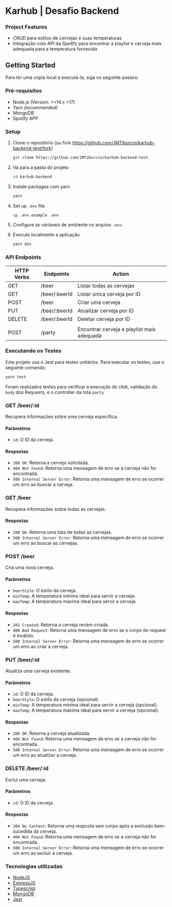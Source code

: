# Karhub | Desafio Backend

### Project Features

- _CRUD_ para estilos de cervejas e suas temperaturas
- Integração com API da Spotify para encontrar a playlist e cerveja mais adequada para a temperatura fornecida

## Getting Started

Para ter uma cópia local e executá-la, siga os seguinte passos:

### Pré-requisitos

- Node.js (Version: >=14.x <17)
- Yarn _(recommended)_
- MongoDB
- Spotify APP

### Setup

1. Clone o repositório (ou fork https://github.com/JMTiburcio/karhub-backend-test/fork)

   ```sh
   git clone https://github.com/JMTiburcio/karhub-backend-test
   ```

1. Vá para a pasta do projeto

   ```sh
   cd karhub-backend
   ```

1. Instale packages com yarn

   ```sh
   yarn
   ```

1. Set up `.env` file

   ```sh
   cp .env.example .env
   ```

1. Configure as variáveis de ambiente no arquivo `.env`.
1. Execute localmente a aplicação

   ```sh
   yarn dev
   ```

### API Endpoints

| HTTP Verbs | Endpoints     | Action                                     |
| ---------- | ------------- | ------------------------------------------ |
| GET        | /beer         | Listar todas as cervejas                   |
| GET        | /beer/:beerId | Listar única cerveja por ID                |
| POST       | /beer         | Criar uma cerveja                          |
| PUT        | /beer/:beerId | Atualizar cerveja por ID                   |
| DELETE     | /beer/:beerId | Deletar cerveja por ID                     |
|            |               |                                            |
| POST       | /party        | Encontrar cerveja e playlist mais adequada |

### Executando os Testes

Este projeto usa o Jest para testes unitários. Para executar os testes, use o seguinte comando:

```sh
yarn test
```

Foram realizados testes para verificar a execução do `CRUD`, validação do `body` dos Requests, e o controller da rota `party`

### GET /beer/:id

Recupera informações sobre uma cerveja específica.

#### Parâmetros

- `id`: O ID da cerveja.

#### Respostas

- `200 OK`: Retorna a cerveja solicitada.
- `404 Not Found`: Retorna uma mensagem de erro se a cerveja não for encontrada.
- `500 Internal Server Error`: Retorna uma mensagem de erro se ocorrer um erro ao buscar a cerveja.

### GET /beer

Recupera informações sobre todas as cervejas.

#### Respostas

- `200 OK`: Retorna uma lista de todas as cervejas.
- `500 Internal Server Error`: Retorna uma mensagem de erro se ocorrer um erro ao buscar as cervejas.

### POST /beer

Cria uma nova cerveja.

#### Parâmetros

- `beerStyle`: O estilo da cerveja.
- `minTemp`: A temperatura mínima ideal para servir a cerveja.
- `maxTemp`: A temperatura máxima ideal para servir a cerveja.

#### Respostas

- `201 Created`: Retorna a cerveja recém-criada.
- `400 Bad Request`: Retorna uma mensagem de erro se o corpo do request é inválido.
- `500 Internal Server Error`: Retorna uma mensagem de erro se ocorrer um erro ao criar a cerveja.

### PUT /beer/:id

Atualiza uma cerveja existente.

#### Parâmetros

- `id`: O ID da cerveja.
- `beerStyle`: O estilo da cerveja (opcional).
- `minTemp`: A temperatura mínima ideal para servir a cerveja (opcional).
- `maxTemp`: A temperatura máxima ideal para servir a cerveja (opcional).

#### Respostas

- `200 OK`: Retorna a cerveja atualizada.
- `404 Not Found`: Retorna uma mensagem de erro se a cerveja não for encontrada.
- `500 Internal Server Error`: Retorna uma mensagem de erro se ocorrer um erro ao atualizar a cerveja.

### DELETE /beer/:id

Exclui uma cerveja.

#### Parâmetros

- `id`: O ID da cerveja.

#### Respostas

- `204 No Content`: Retorna uma resposta sem corpo após a exclusão bem-sucedida da cerveja.
- `404 Not Found`: Retorna uma mensagem de erro se a cerveja não for encontrada.
- `500 Internal Server Error`: Retorna uma mensagem de erro se ocorrer um erro ao excluir a cerveja.

### Tecnologias utilizadas

- [NodeJS](https://nodejs.org/)
- [ExpressJS](https://www.expresjs.org/)
- [Typescript](https://www.typescriptlang.org/)
- [MongoDB](https://www.mongodb.com/)
- [Jest](https://jestjs.io/)
